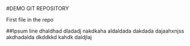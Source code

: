 #DEMO GIT REPOSITORY

First file in the repo 

##Ipsum line
dhaldhad dladadj nakdkaha aldaldada dakdada dajaahxnjss
akdhadalda dkddkkd
kahdk daldjlaj